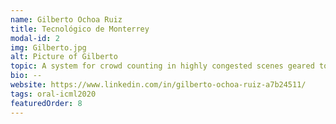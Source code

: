 ```yaml
---
name: Gilberto Ochoa Ruiz
title: Tecnológico de Monterrey
modal-id: 2
img: Gilberto.jpg
alt: Picture of Gilberto
topic: A system for crowd counting in highly congested scenes geared towards smart transportation system
bio: --
website: https://www.linkedin.com/in/gilberto-ochoa-ruiz-a7b24511/
tags: oral-icml2020
featuredOrder: 8
---
```

